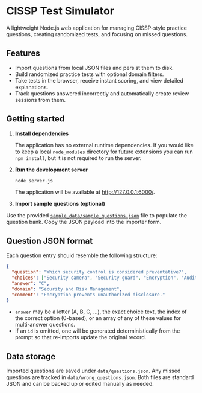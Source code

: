 # CISSP Test Simulator

A lightweight Node.js web application for managing CISSP-style practice questions, creating randomized tests, and focusing on missed questions.

## Features

- Import questions from local JSON files and persist them to disk.
- Build randomized practice tests with optional domain filters.
- Take tests in the browser, receive instant scoring, and view detailed explanations.
- Track questions answered incorrectly and automatically create review sessions from them.

## Getting started

1. **Install dependencies**

   The application has no external runtime dependencies. If you would like to keep a local `node_modules` directory for future extensions you can run `npm install`, but it is not required to run the server.

2. **Run the development server**

   ```bash
   node server.js
   ```

   The application will be available at <http://127.0.0.1:6000/>.

3. **Import sample questions (optional)**

Use the provided [`sample_data/sample_questions.json`](sample_data/sample_questions.json) file to populate the question bank. Copy the JSON payload into the importer form.

## Question JSON format

Each question entry should resemble the following structure:

```json
{
  "question": "Which security control is considered preventative?",
  "choices": ["Security camera", "Security guard", "Encryption", "Audit log"],
  "answer": "C",
  "domain": "Security and Risk Management",
  "comment": "Encryption prevents unauthorized disclosure."
}
```

- `answer` may be a letter (A, B, C, ...), the exact choice text, the index of the correct option (0-based), or an array of any of these values for multi-answer questions.
- If an `id` is omitted, one will be generated deterministically from the prompt so that re-imports update the original record.

## Data storage

Imported questions are saved under `data/questions.json`. Any missed questions are tracked in `data/wrong_questions.json`. Both files are standard JSON and can be backed up or edited manually as needed.
